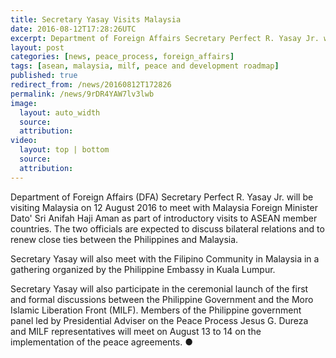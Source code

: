 ```yaml
---
title: Secretary Yasay Visits Malaysia
date: 2016-08-12T17:28:26UTC
excerpt: Department of Foreign Affairs Secretary Perfect R. Yasay Jr. will have a three-day visit to Malaysia on 12 August to meet with Malaysia Foreign Minister Dato' Sri Anifah Haji Aman as part of introductory visits to ASEAN member countries.
layout: post
categories: [news, peace_process, foreign_affairs]
tags: [asean, malaysia, milf, peace and development roadmap]
published: true
redirect_from: /news/20160812T172826
permalink: /news/9rDR4YAW7lv3lwb
image:
  layout: auto_width
  source: 
  attribution: 
video:
  layout: top | bottom
  source: 
  attribution: 
---
```


Department of Foreign Affairs (DFA) Secretary Perfect R. Yasay Jr. will be visiting Malaysia on 12 August 2016 to meet with Malaysia Foreign Minister Dato' Sri Anifah Haji Aman as part of introductory visits to ASEAN member countries. The two officials are expected to discuss bilateral relations and to renew close ties between the Philippines and Malaysia.

Secretary Yasay will also meet with the Filipino Community in Malaysia in a gathering organized by the Philippine Embassy in Kuala Lumpur.

Secretary Yasay will also participate in the ceremonial launch of the first and formal discussions between the Philippine Government and the Moro Islamic Liberation Front (MILF). Members of the Philippine government panel led by Presidential Adviser on the Peace Process Jesus G. Dureza and MILF representatives will meet on August 13 to 14 on the implementation of the peace agreements.
&#x25cf;


